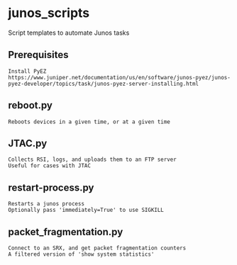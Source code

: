 # junos_scripts
Script templates to automate Junos tasks

## Prerequisites
    Install PyEZ
    https://www.juniper.net/documentation/us/en/software/junos-pyez/junos-pyez-developer/topics/task/junos-pyez-server-installing.html

## reboot.py
    Reboots devices in a given time, or at a given time

## JTAC.py
    Collects RSI, logs, and uploads them to an FTP server
    Useful for cases with JTAC

## restart-process.py
    Restarts a junos process
    Optionally pass 'immediately=True' to use SIGKILL
    
## packet_fragmentation.py
    Connect to an SRX, and get packet fragmentation counters
    A filtered version of 'show system statistics'
